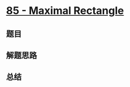 # [85 - Maximal Rectangle](https://leetcode.com/problems/maximal-rectangle/)

## 题目


## 解题思路


## 总结


